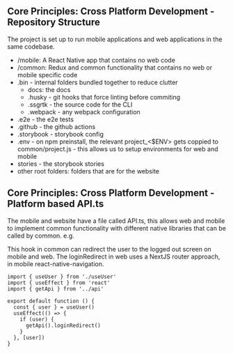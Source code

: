 
## Core Principles: Cross Platform Development - Repository Structure

The project is set up to run mobile applications and web applications in the same codebase.

- /mobile: A React Native app that contains no web code
- /common: Redux and common functionality that contains no web or mobile specific code
- .bin - internal folders bundled together to reduce clutter
    - docs: the docs
    - .husky - git hooks that force linting before commiting
    - .ssgrtk - the source code for the CLI
    - .webpack - any webpack configuration
- .e2e - the e2e tests
- .github - the github actions
- .storybook - storybook config
- .env - on npm preinstall, the relevant project_<$ENV> gets coppied to common/project.js - this allows us to setup environments for web and mobile
- stories - the storybook stories
- other root folders: folders that are for the website

## Core Principles: Cross Platform Development  - Platform based API.ts

The mobile and website have a file called API.ts, this allows web and mobile to implement common functionality with different native libraries that can be called by common.
e.g.

This hook in common can redirect the user to the logged out screen on mobile and web. The loginRedirect in web uses a NextJS router approach, in mobile react-native-navigation.

```shell
import { useUser } from './useUser'
import { useEffect } from 'react'
import { getApi } from '../api'

export default function () {
  const { user } = useUser()
  useEffect(() => {
    if (user) {
      getApi().loginRedirect()
    }
  }, [user])
}
```
